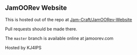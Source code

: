 ## JamOORev Website ##

This is hosted out of the repo at [Jam-Craft/JamOORev-Website](https://github.com/Jam-Craft/JamOORev-Website)

Pull requests should be made there.

The `master` branch is available online at jamoorev.com

Hosted by KJ4IPS
